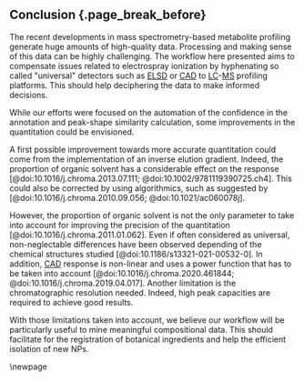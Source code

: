## Conclusion {.page_break_before}

The recent developments in mass spectrometry-based metabolite profiling generate huge amounts of high-quality data.
Processing and making sense of this data can be highly challenging.
The workflow here presented aims to compensate issues related to electrospray ionization by hyphenating so called "universal" detectors such as [ELSD](#elsd) or [CAD](#cad) to [LC](#lc)-[MS](#ms) profiling platforms.
This should help deciphering the data to make informed decisions. 

While our efforts were focused on the automation of the confidence in the annotation and peak-shape similarity calculation, some improvements in the quantitation could be envisioned.

A first possible improvement towards more accurate quantitation could come from the implementation of an inverse elution gradient.
Indeed, the proportion of organic solvent has a considerable effect on the response [@doi:10.1016/j.chroma.2013.07.111; @doi:10.1002/9781119390725.ch4].
This could also be corrected by using algorithmics, such as suggested by [@doi:10.1016/j.chroma.2010.09.056; @doi:10.1021/ac060078j].

However, the proportion of organic solvent is not the only parameter to take into account for improving the precision of the quantitation [@doi:10.1016/j.chroma.2011.01.062].
Even if often considered as universal, non-neglectable differences have been observed depending of the chemical structures studied [@doi:10.1186/s13321-021-00532-0].
In addition, [CAD](#cad) response is non-linear and uses a power function that has to be taken into account [@doi:10.1016/j.chroma.2020.461844; @doi:10.1016/j.chroma.2019.04.017].
Another limitation is the chromatographic resolution needed.
Indeed, high peak capacities are required to achieve good results.

With those limitations taken into account, we believe our workflow will be particularly useful to mine meaningful compositional data.
This should facilitate for the registration of botanical ingredients and help the efficient isolation of new NPs.

\newpage